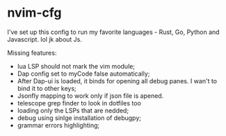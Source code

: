 # nvim-cfg

I've set up this config to run my favorite languages - Rust, Go, Python and Javascript. lol jk about Js.

Missing features:

* lua LSP should not mark the vim module;
* Dap config set to myCode false automatically;
* After Dap-ui is loaded, it binds <C-s> for opening all debug panes. I wan't to bind it to other keys;
* Jsonfly <leader-j> mapping to work only if json file is apened.
* telescope grep finder to look in dotfiles too
* loading only the LSPs that are nedded;
* debug using sinlge installation of debugpy;
* grammar errors highlighting;
